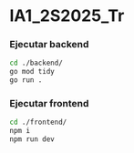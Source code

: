 # IA1_2S2025_Tr

### Ejecutar backend

```bash
cd ./backend/
go mod tidy
go run .
```

### Ejecutar frontend
```bash
cd ./frontend/
npm i
npm run dev
```